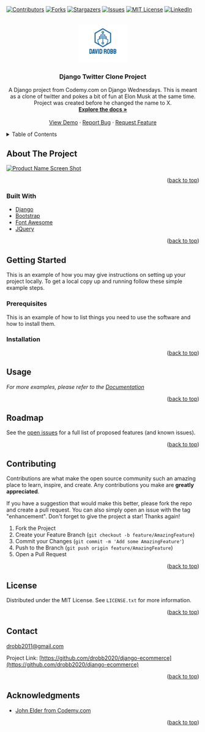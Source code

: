 <div id="top"></div>
<!--
*** Thanks for checking out the Best-README-Template. If you have a suggestion
*** that would make this better, please fork the repo and create a pull request
*** or simply open an issue with the tag "enhancement".
*** Don't forget to give the project a star!
*** Thanks again! Now go create something AMAZING! :D
-->

<!-- PROJECT SHIELDS -->
<!--
*** I'm using markdown "reference style" links for readability.
*** Reference links are enclosed in brackets [ ] instead of parentheses ( ).
*** See the bottom of this document for the declaration of the reference variables
*** for contributors-url, forks-url, etc. This is an optional, concise syntax you may use.
*** https://www.markdownguide.org/basic-syntax/#reference-style-links
-->
[![Contributors][contributors-shield]][contributors-url]
[![Forks][forks-shield]][forks-url]
[![Stargazers][stars-shield]][stars-url]
[![Issues][issues-shield]][issues-url]
[![MIT License][license-shield]][license-url]
[![LinkedIn][linkedin-shield]][linkedin-url]

<!-- PROJECT LOGO -->
<br />
<div align="center">
  <a href="https://github.com/drobb2020/django-twitter-clone">
    <img src="./musker/social_media/static/assets/logo.png" alt="Logo" height="100">
  </a>

<h3 align="center">Django Twitter Clone Project</h3>

  <p align="center">
    A Django project from Codemy.com on Django Wednesdays. This is meant as a clone of twitter and pokes a bit of fun at Elon Musk at the same time. Project was created before he changed the name to X.
    <br />
    <a href="https://github.com/drobb2020/django-twitter-clone"><strong>Explore the docs »</strong></a>
    <br />
    <br />
    <a href="https://github.com/drobb2020/django-twitter-clone">View Demo</a>
    ·
    <a href="https://github.com/drobb2020/django-twitter-clone/issues">Report Bug</a>
    ·
    <a href="https://github.com/drobb2020/ddjango-twitter-clone/issues">Request Feature</a>
  </p>
</div>

<!-- TABLE OF CONTENTS -->
<details>
  <summary>Table of Contents</summary>
  <ol>
    <li>
      <a href="#about-the-project">About The Project</a>
      <ul>
        <li><a href="#built-with">Built With</a></li>
      </ul>
    </li>
    <li>
      <a href="#getting-started">Getting Started</a>
      <ul>
        <li><a href="#prerequisites">Prerequisites</a></li>
        <li><a href="#installation">Installation</a></li>
      </ul>
    </li>
    <li><a href="#usage">Usage</a></li>
    <li><a href="#roadmap">Roadmap</a></li>
    <li><a href="#contributing">Contributing</a></li>
    <li><a href="#license">License</a></li>
    <li><a href="#contact">Contact</a></li>
    <li><a href="#acknowledgments">Acknowledgments</a></li>
  </ol>
</details>

<!-- ABOUT THE PROJECT -->
## About The Project

[![Product Name Screen Shot][product-screenshot]](https://example.com)

<p align="right">(<a href="#top">back to top</a>)</p>

### Built With

* [Django](https://www.djangoproject.com/)
* [Bootstrap](https://getbootstrap.com/)
* [Font Awesome](https://fontawesome.com/)
* [JQuery](https://jquery.com/)

<p align="right">(<a href="#top">back to top</a>)</p>

<!-- GETTING STARTED -->
## Getting Started

This is an example of how you may give instructions on setting up your project locally.
To get a local copy up and running follow these simple example steps.

### Prerequisites

This is an example of how to list things you need to use the software and how to install them.

### Installation

<p align="right">(<a href="#top">back to top</a>)</p>

<!-- USAGE EXAMPLES -->
## Usage

_For more examples, please refer to the [Documentation](https://example.com)_

<p align="right">(<a href="#top">back to top</a>)</p>

<!-- ROADMAP -->
## Roadmap

See the [open issues](https://github.com/drobb2020/django-ecommerce/issues) for a full list of proposed features (and known issues).

<p align="right">(<a href="#top">back to top</a>)</p>

<!-- CONTRIBUTING -->
## Contributing

Contributions are what make the open source community such an amazing place to learn, inspire, and create. Any contributions you make are **greatly appreciated**.

If you have a suggestion that would make this better, please fork the repo and create a pull request. You can also simply open an issue with the tag "enhancement".
Don't forget to give the project a star! Thanks again!

1. Fork the Project
2. Create your Feature Branch (`git checkout -b feature/AmazingFeature`)
3. Commit your Changes (`git commit -m 'Add some AmazingFeature'`)
4. Push to the Branch (`git push origin feature/AmazingFeature`)
5. Open a Pull Request

<p align="right">(<a href="#top">back to top</a>)</p>

<!-- LICENSE -->
## License

Distributed under the MIT License. See `LICENSE.txt` for more information.

<p align="right">(<a href="#top">back to top</a>)</p>

<!-- CONTACT -->
## Contact

drobb2011@gmail.com

Project Link: [https://github.com/drobb2020/django-ecommerce](https://github.com/drobb2020/django-ecommerce)

<p align="right">(<a href="#top">back to top</a>)</p>

<!-- ACKNOWLEDGMENTS -->
## Acknowledgments

* [John Elder from Codemy.com](https://codemy.com/)

<p align="right">(<a href="#top">back to top</a>)</p>

<!-- MARKDOWN LINKS & IMAGES -->
<!-- https://www.markdownguide.org/basic-syntax/#reference-style-links -->
[contributors-shield]: https://img.shields.io/github/contributors/drobb2020/django-twitter-clone.svg?style=for-the-badge
[contributors-url]: https://github.com/drobb2020/ddjango-twitter-clone/graphs/contributors
[forks-shield]: https://img.shields.io/github/forks/drobb2020/django-twitter-clone.svg?style=for-the-badge
[forks-url]: https://github.com/drobb2020/django-twitter-clone/network/members
[stars-shield]: https://img.shields.io/github/stars/drobb2020/django-twitter-clone.svg?style=for-the-badge
[stars-url]: https://github.com/drobb2020/django-twitter-clone/stargazers
[issues-shield]: https://img.shields.io/github/issues/drobb2020/django-twitter-clone.svg?style=for-the-badge
[issues-url]: https://github.com/drobb2020/django-twitter-clone/issues
[license-shield]: https://img.shields.io/github/license/drobb2020/django-twitter-clone.svg?style=for-the-badge
[license-url]: https://github.com/drobb2020/django-twitter-clone/blob/master/LICENSE.txt
[linkedin-shield]: https://img.shields.io/badge/-LinkedIn-black.svg?style=for-the-badge&logo=linkedin&colorB=555
[linkedin-url]: https://www.linkedin.com/in/david-robb-42436a20/
[product-screenshot]: ./ecom/static/assets/screenshot.png
